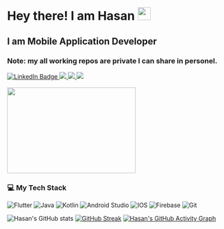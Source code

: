 
<!--
**hassanjani/hassanjani** is a ✨ _special_ ✨ repository because its `README.md` (this file) appears on your GitHub profile.

Here are some ideas to get you started:

- 🔭 I’m currently working on ...
- 🌱 I’m currently learning ...
- 👯 I’m looking to collaborate on ...
- 🤔 I’m looking for help with ...
- 💬 Ask me about ...
- 📫 How to reach me: ...
- 😄 Pronouns: ...
- ⚡ Fun fact: ...
-->
# Hey there! I am Hasan <img src="https://media.giphy.com/media/hvRJCLFzcasrR4ia7z/giphy.gif" width="30px"/>
##  I am Mobile Application Developer
### Note: my all working repos are private I can share in personel.



<div id="badges">
  <a href="https://www.linkedin.com/in/hasan-saleem-2046a7196/" target="_blank">
    <img src="https://img.shields.io/badge/LinkedIn-blue?style=for-the-badge&logo=linkedin&logoColor=white" alt="LinkedIn Badge"/>
  </a>
   <a href="https://hassan-99c70.web.app" target="_blank">
         <img src="https://img.shields.io/badge/Portfolio-%23000000.svg?style=for-the-badge&logo=firefox&logoColor=#FF7139"/>
  </a>
  <a href="https://www.instagram.com/its_hasanyousafzai/" target="_blank">
         <img src="https://img.shields.io/badge/Instagram-%23E4405F.svg?style=for-the-badge&logo=Instagram&logoColor=white"/>
  </a>
  <a href="https://www.facebook.com/hassanjani88/" target="_blank">
         <img src="https://img.shields.io/badge/Facebook-%231877F2.svg?style=for-the-badge&logo=Facebook&logoColor=white"/>
  </a>
  

</div>
<br>

<div id="header" align="start">
  <img src="https://media0.giphy.com/media/llarwdtFqG63IlqUR1/giphy.gif?cid=ecf05e47d9yy076c8undjg9398kxgjm2q7mzx4nfe0s07mml&ep=v1_gifs_search&rid=giphy.gif&ct=g" width="300" height="200"/>
<!--     <img src="https://media.giphy.com/media/M9gbBd9nbDrOTu1Mqx/giphy.gif" width="100"/> -->
  
  <br>
</div>

 <!-- Tech Stack -->
### :computer: My Tech Stack
![Flutter](https://img.shields.io/badge/Flutter-%2302569B.svg?style=for-the-badge&logo=Flutter&logoColor=white)
![Java](https://img.shields.io/badge/java-%23ED8B00.svg?style=for-the-badge&logo=java&logoColor=white)
![Kotlin](https://img.shields.io/badge/kotlin-%230095D5.svg?style=for-the-badge&logo=kotlin&logoColor=white)
![Android Studio](https://img.shields.io/badge/Android%20Studio-3DDC84.svg?style=for-the-badge&logo=android-studio&logoColor=white)
![IOS](https://img.shields.io/badge/iOS-000000?style=for-the-badge&logo=ios&logoColor=white)
![Firebase](https://img.shields.io/badge/firebase-%23039BE5.svg?style=for-the-badge&logo=firebase)
![Git](https://img.shields.io/badge/git-%23F05033.svg?style=for-the-badge&logo=git&logoColor=white)





![Hasan's GitHub stats](https://github-readme-stats.vercel.app/api?username=hassanjani&count_private=true&show_icons=true&theme=github_dark&hide_border=true&custom_title=Hasan's%20GitHub%20Stats)
[![GitHub Streak](https://github-readme-streak-stats.herokuapp.com/?user=hassanjani&theme=github-dark-blue&hide_border=true)](https://git.io/streak-stats)
[![Hasan's GitHub Activity Graph](https://activity-graph.herokuapp.com/graph?username=hassanjani&bg_color=0D1117&color=FFFFFF&line=4B8DDA&point=1F6FEB&custom_title=Hasan's%20Contribution%20Graph&hide_border=true)](https://github.com/ashutosh00710/github-readme-activity-graph)



